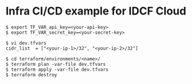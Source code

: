 # Infra CI/CD example for IDCF Cloud
```
$ export TF_VAR_api_key=<your-api-key>
$ export TF_VAR_secret_key=<your-secret-key>
```

```
$ vi dev.tfvars
cidr_list  = ["<your-ip-1>/32", "<your-ip-2>/32"]
```

```
$ cd terraform/environments/<name>/
$ terraform plan -var-file dev.tfvars
$ terraform apply -var-file dev.tfvars
$ terraform destroy
```
